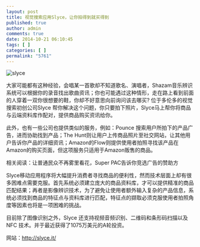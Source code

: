 ```yaml
---
layout: post
title: 视觉搜索应用Slyce，让你拍得到就买得到
published: true
author: admin
comments: true
date: 2014-10-21 06:10:45
tags: [ ]
categories: [ ]
permalink: "5761"
---
```

![slyce][1]

大家可能都有这种经验，会唱某一首歌却不知道歌名、演唱者，Shazam音乐辨识系统可以根据你的录音找出歌曲资讯；你也可能遇过这种情形，走在路上看到前面的人穿着一双你很想要的鞋，你却不好意思向前询问该去哪买? 位于多伦多的视觉搜索初创公司Slyce 帮你解决这个问题，你只要拍下照片，Slyce马上帮你将商品与云端资料库作配对，提供商品购买资讯给你。

此外，也有一些公司也提供类似的服务，例如：Pounce 搜索用户所拍下的产品广告，进而协助找到产品；The Hunt则让用户上传商品照片至社交网站，让其他用户告诉你产品的详细资讯；Amazon的Flow则提供使用者拍照寻找该产品在Amazon的购买页面，但这项服务只适用于Amazon贩售的商品。

相关阅读：让普通民众不再雾里看花，Super PAC告诉你竞选广告的赞助方

Slyce移动应用程序将大幅提升消费者寻找商品的便利性，然而技术层面上却有很多困难点需要克服。首先系统必须建立庞大的商品资料库，才可以提供精准的商品匹配结果；再者是影像辨识技术，为了避免让使用者额外输入复杂的产品信息，系统必须找到商品的特征点与资料库进行匹配，特征点的撷取必须克服使用者拍照角度等因素也将是一项困难的挑战。

目前除了图像识别之外，Slyce 还支持视频音频识别、二维码和条形码扫描以及 NFC 技术。并于最近获得了1075万美元的A轮投资。

网站：http://slyce.it/

 [1]: http://yongz.com/yz/wp-content/uploads/2014/10/4ef554194e5e26f483e827ef73a6b56d.jpg